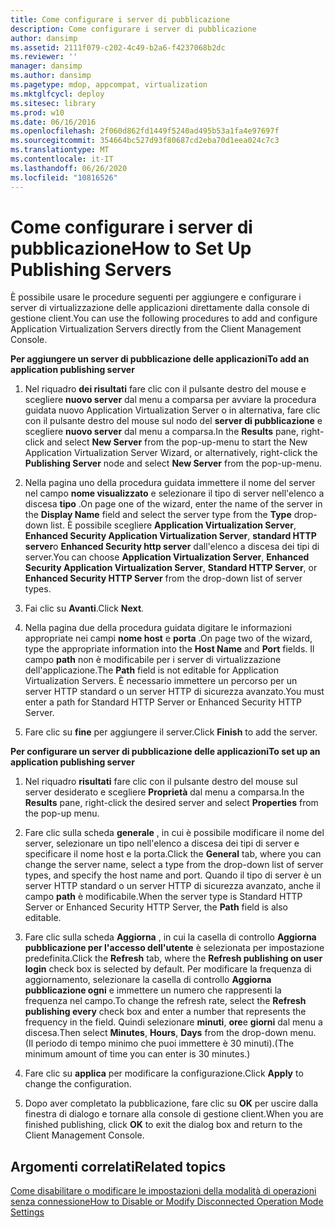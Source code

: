 ```yaml
---
title: Come configurare i server di pubblicazione
description: Come configurare i server di pubblicazione
author: dansimp
ms.assetid: 2111f079-c202-4c49-b2a6-f4237068b2dc
ms.reviewer: ''
manager: dansimp
ms.author: dansimp
ms.pagetype: mdop, appcompat, virtualization
ms.mktglfcycl: deploy
ms.sitesec: library
ms.prod: w10
ms.date: 06/16/2016
ms.openlocfilehash: 2f060d862fd1449f5240ad495b53a1fa4e97697f
ms.sourcegitcommit: 354664bc527d93f80687cd2eba70d1eea024c7c3
ms.translationtype: MT
ms.contentlocale: it-IT
ms.lasthandoff: 06/26/2020
ms.locfileid: "10816526"
---
```

# <span data-ttu-id="a7548-103">Come configurare i server di pubblicazione</span><span class="sxs-lookup"><span data-stu-id="a7548-103">How to Set Up Publishing Servers</span></span>


<span data-ttu-id="a7548-104">È possibile usare le procedure seguenti per aggiungere e configurare i server di virtualizzazione delle applicazioni direttamente dalla console di gestione client.</span><span class="sxs-lookup"><span data-stu-id="a7548-104">You can use the following procedures to add and configure Application Virtualization Servers directly from the Client Management Console.</span></span>

**<span data-ttu-id="a7548-105">Per aggiungere un server di pubblicazione delle applicazioni</span><span class="sxs-lookup"><span data-stu-id="a7548-105">To add an application publishing server</span></span>**

1.  <span data-ttu-id="a7548-106">Nel riquadro **dei risultati** fare clic con il pulsante destro del mouse e scegliere **nuovo server** dal menu a comparsa per avviare la procedura guidata nuovo Application Virtualization Server o in alternativa, fare clic con il pulsante destro del mouse sul nodo del **server di pubblicazione** e scegliere **nuovo server** dal menu a comparsa.</span><span class="sxs-lookup"><span data-stu-id="a7548-106">In the **Results** pane, right-click and select **New Server** from the pop-up-menu to start the New Application Virtualization Server Wizard, or alternatively, right-click the **Publishing Server** node and select **New Server** from the pop-up-menu.</span></span>

2.  <span data-ttu-id="a7548-107">Nella pagina uno della procedura guidata immettere il nome del server nel campo **nome visualizzato** e selezionare il tipo di server nell'elenco a discesa **tipo** .</span><span class="sxs-lookup"><span data-stu-id="a7548-107">On page one of the wizard, enter the name of the server in the **Display Name** field and select the server type from the **Type** drop-down list.</span></span> <span data-ttu-id="a7548-108">È possibile scegliere **Application Virtualization Server**, **Enhanced Security Application Virtualization Server**, **standard HTTP server**o **Enhanced Security http server** dall'elenco a discesa dei tipi di server.</span><span class="sxs-lookup"><span data-stu-id="a7548-108">You can choose **Application Virtualization Server**, **Enhanced Security Application Virtualization Server**, **Standard HTTP Server**, or **Enhanced Security HTTP Server** from the drop-down list of server types.</span></span>

3.  <span data-ttu-id="a7548-109">Fai clic su **Avanti**.</span><span class="sxs-lookup"><span data-stu-id="a7548-109">Click **Next**.</span></span>

4.  <span data-ttu-id="a7548-110">Nella pagina due della procedura guidata digitare le informazioni appropriate nei campi **nome host** e **porta** .</span><span class="sxs-lookup"><span data-stu-id="a7548-110">On page two of the wizard, type the appropriate information into the **Host Name** and **Port** fields.</span></span> <span data-ttu-id="a7548-111">Il campo **path** non è modificabile per i server di virtualizzazione dell'applicazione.</span><span class="sxs-lookup"><span data-stu-id="a7548-111">The **Path** field is not editable for Application Virtualization Servers.</span></span> <span data-ttu-id="a7548-112">È necessario immettere un percorso per un server HTTP standard o un server HTTP di sicurezza avanzato.</span><span class="sxs-lookup"><span data-stu-id="a7548-112">You must enter a path for Standard HTTP Server or Enhanced Security HTTP Server.</span></span>

5.  <span data-ttu-id="a7548-113">Fare clic su **fine** per aggiungere il server.</span><span class="sxs-lookup"><span data-stu-id="a7548-113">Click **Finish** to add the server.</span></span>

**<span data-ttu-id="a7548-114">Per configurare un server di pubblicazione delle applicazioni</span><span class="sxs-lookup"><span data-stu-id="a7548-114">To set up an application publishing server</span></span>**

1.  <span data-ttu-id="a7548-115">Nel riquadro **risultati** fare clic con il pulsante destro del mouse sul server desiderato e scegliere **Proprietà** dal menu a comparsa.</span><span class="sxs-lookup"><span data-stu-id="a7548-115">In the **Results** pane, right-click the desired server and select **Properties** from the pop-up menu.</span></span>

2.  <span data-ttu-id="a7548-116">Fare clic sulla scheda **generale** , in cui è possibile modificare il nome del server, selezionare un tipo nell'elenco a discesa dei tipi di server e specificare il nome host e la porta.</span><span class="sxs-lookup"><span data-stu-id="a7548-116">Click the **General** tab, where you can change the server name, select a type from the drop-down list of server types, and specify the host name and port.</span></span> <span data-ttu-id="a7548-117">Quando il tipo di server è un server HTTP standard o un server HTTP di sicurezza avanzato, anche il campo **path** è modificabile.</span><span class="sxs-lookup"><span data-stu-id="a7548-117">When the server type is Standard HTTP Server or Enhanced Security HTTP Server, the **Path** field is also editable.</span></span>

3.  <span data-ttu-id="a7548-118">Fare clic sulla scheda **Aggiorna** , in cui la casella di controllo **Aggiorna pubblicazione per l'accesso dell'utente** è selezionata per impostazione predefinita.</span><span class="sxs-lookup"><span data-stu-id="a7548-118">Click the **Refresh** tab, where the **Refresh publishing on user login** check box is selected by default.</span></span> <span data-ttu-id="a7548-119">Per modificare la frequenza di aggiornamento, selezionare la casella di controllo **Aggiorna pubblicazione ogni** e immettere un numero che rappresenti la frequenza nel campo.</span><span class="sxs-lookup"><span data-stu-id="a7548-119">To change the refresh rate, select the **Refresh publishing every** check box and enter a number that represents the frequency in the field.</span></span> <span data-ttu-id="a7548-120">Quindi selezionare **minuti**, **ore**e **giorni** dal menu a discesa.</span><span class="sxs-lookup"><span data-stu-id="a7548-120">Then select **Minutes**, **Hours**, **Days** from the drop-down menu.</span></span> <span data-ttu-id="a7548-121">(Il periodo di tempo minimo che puoi immettere è 30 minuti).</span><span class="sxs-lookup"><span data-stu-id="a7548-121">(The minimum amount of time you can enter is 30 minutes.)</span></span>

4.  <span data-ttu-id="a7548-122">Fare clic su **applica** per modificare la configurazione.</span><span class="sxs-lookup"><span data-stu-id="a7548-122">Click **Apply** to change the configuration.</span></span>

5.  <span data-ttu-id="a7548-123">Dopo aver completato la pubblicazione, fare clic su **OK** per uscire dalla finestra di dialogo e tornare alla console di gestione client.</span><span class="sxs-lookup"><span data-stu-id="a7548-123">When you are finished publishing, click **OK** to exit the dialog box and return to the Client Management Console.</span></span>

## <span data-ttu-id="a7548-124">Argomenti correlati</span><span class="sxs-lookup"><span data-stu-id="a7548-124">Related topics</span></span>


[<span data-ttu-id="a7548-125">Come disabilitare o modificare le impostazioni della modalità di operazioni senza connessione</span><span class="sxs-lookup"><span data-stu-id="a7548-125">How to Disable or Modify Disconnected Operation Mode Settings</span></span>](how-to-disable-or-modify-disconnected-operation-mode-settings.md)

 

 





